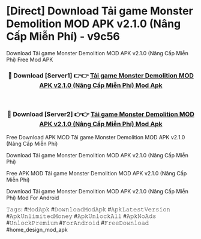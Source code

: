 # [Direct] Download Tải game Monster Demolition MOD APK v2.1.0 (Nâng Cấp Miễn Phí) - v9c56
Download Tải game Monster Demolition MOD APK v2.1.0 (Nâng Cấp Miễn Phí) Free Mod APK

<div align="center">
<h3>🔴 Download [Server1] 👉👉 <a href="https://apk-comot.site?title=Tải_game_Monster_Demolition_MOD_APK_v2.1.0_(Nâng_Cấp_Miễn_Phí)">Tải game Monster Demolition MOD APK v2.1.0 (Nâng Cấp Miễn Phí) Mod Apk</a></h3><br>

<h3>🔴 Download [Server2] 👉👉 <a href="https://apk-comot.site?title=Tải_game_Monster_Demolition_MOD_APK_v2.1.0_(Nâng_Cấp_Miễn_Phí)">Tải game Monster Demolition MOD APK v2.1.0 (Nâng Cấp Miễn Phí) Mod Apk</a></h3>
</div>


Free Download APK MOD Tải game Monster Demolition MOD APK v2.1.0 (Nâng Cấp Miễn Phí)

Download Tải game Monster Demolition MOD APK v2.1.0 (Nâng Cấp Miễn Phí) 

Free APK MOD Tải game Monster Demolition MOD APK v2.1.0 (Nâng Cấp Miễn Phí) 

Download Tải game Monster Demolition MOD APK v2.1.0 (Nâng Cấp Miễn Phí) Mod For Android

𝚃𝚊𝚐𝚜: #𝙼𝚘𝚍𝙰𝚙𝚔 #𝙳𝚘𝚠𝚗𝚕𝚘𝚊𝚍𝙼𝚘𝚍𝙰𝚙𝚔 #𝙰𝚙𝚔𝙻𝚊𝚝𝚎𝚜𝚝𝚅𝚎𝚛𝚜𝚒𝚘𝚗 #𝙰𝚙𝚔𝚄𝚗𝚕𝚒𝚖𝚒𝚝𝚎𝚍𝙼𝚘𝚗𝚎𝚢 #𝙰𝚙𝚔𝚄𝚗𝚕𝚘𝚌𝚔𝙰𝚕𝚕 #𝙰𝚙𝚔𝙽𝚘𝙰𝚍𝚜 #𝚄𝚗𝚕𝚘𝚌𝚔𝙿𝚛𝚎𝚖𝚒𝚞𝚖 #𝙵𝚘𝚛𝙰𝚗𝚍𝚛𝚘𝚒𝚍 #𝙵𝚛𝚎𝚎𝙳𝚘𝚠𝚗𝚕𝚘𝚊𝚍 #home_design_mod_apk